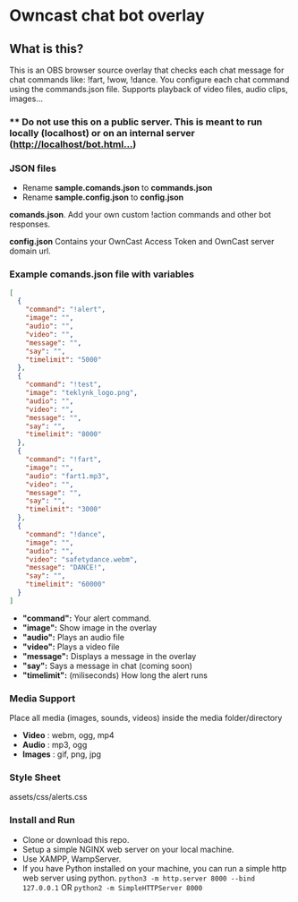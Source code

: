 # Owncast chat bot overlay



## What is this?

This is an OBS browser source overlay that checks each chat message for chat commands like: !fart, !wow, !dance. You configure each chat command using the commands.json file. Supports playback of video files, audio clips, images...

### ** Do not use this on a public server. This is meant to run locally (localhost) or on an internal server ([http://localhost/bot.html...](http://localhost/bot.html...))

### JSON files

- Rename **sample.comands.json** to **commands.json**
- Rename **sample.config.json** to **config.json**

**comands.json**. Add your own custom !action commands and other bot responses.

**config.json** Contains your OwnCast Access Token and OwnCast server domain url.

### Example comands.json file with variables
```json
[
  {
    "command": "!alert",
    "image": "",
    "audio": "",
    "video": "",
    "message": "",
    "say": "",
    "timelimit": "5000"
  },
  {
    "command": "!test",
    "image": "teklynk_logo.png",
    "audio": "",
    "video": "",
    "message": "",
    "say": "",
    "timelimit": "8000"
  },
  {
    "command": "!fart",
    "image": "",
    "audio": "fart1.mp3",
    "video": "",
    "message": "",
    "say": "",
    "timelimit": "3000"
  },
  {
    "command": "!dance",
    "image": "",
    "audio": "",
    "video": "safetydance.webm",
    "message": "DANCE!",
    "say": "",
    "timelimit": "60000"
  }
]
```

- **"command":** Your alert command.
- **"image":** Show image in the overlay
- **"audio":** Plays an audio file
- **"video":** Plays a video file
- **"message":** Displays a message in the overlay
- **"say":** Says a message in chat (coming soon)
- **"timelimit":** (miliseconds) How long the alert runs

### Media Support
Place all media (images, sounds, videos) inside the media folder/directory

- **Video** : webm, ogg, mp4
- **Audio** : mp3, ogg
- **Images** : gif, png, jpg

### Style Sheet

assets/css/alerts.css

### Install and Run

- Clone or download this repo.
- Setup a simple NGINX web server on your local machine.
- Use XAMPP, WampServer.
- If you have Python installed on your machine, you can run a simple http web server using python. `python3 -m http.server 8000 --bind 127.0.0.1` OR `python2 -m SimpleHTTPServer 8000`
